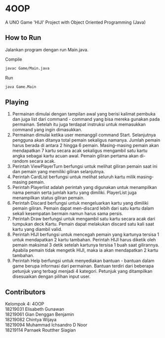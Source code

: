 # 4OOP
A UNO Game 'HIJI' Project with Object Oriented Programming (Java)

## How to Run
Jalankan program dengan run Main.java.

Compile
```bash
javac Game/Main.java
```
Run
```bash
java Game.Main
```

## Playing
1. Permainan dimulai dengan tampilan awal yang berisi kalimat pembuka dan juga list dari command - command yang bisa mereka gunakan pada permainan. Setelah itu juga terdapat instruksi untuk memasukkan command yang ingin dimasukkan.  <br />
2. Permainan dimulai ketika user memanggil command Start. Selanjutnya pengguna akan ditanya total pemain sekaligus namanya. Jumlah pemain harus berada di antara 2 hingga 6 pemain. Masing-masing pemain akan mendapatkan 7 kartu secara acak sekaligus mengambil satu kartu angka sebagai kartu acuan awal. Pemain giliran pertama akan di-random secara acak.
3. Perintah ViewPlayerTurn berfungsi untuk melihat giliran pemain saat ini dan pemain yang memiliki giliran selanjutnya.
4. Perintah CardList berfungsi untuk melihat seluruh kartu milik masing-masing pemain.
5. Perintah Playerlist adalah perintah yang digunakan untuk menampilkan nama pemain serta jumlah kartu yang dimiliki. PlayerList juga menampilkan status giliran pemain.
6. Perintah Discard berfungsi untuk mengeluarkan kartu yang dimiliki pemain giliran. Pemain dapat men-discard lebih dari satu kartu dalam sekali kesempatan bermain namun harus sama persis.
7. Perintah Draw berfungsi untuk mengambil satu kartu secara acak dari tumpukan deck Kartu. Pemain dapat melakukan discard satu kali saat kartu yang diambil valid.
8. Perintah HIJI berfungsi untuk mencegah pemain yang kartunya tersisa 1 untuk mendapatkan 2 kartu tambahan. Perintah HIJI harus diketik oleh pemain maksimal 3 detik setelah kartunya tersisa 1 buah saat gilirannya. Apabila pemain tidak mengetik HIJI, maka ia akan mendapatkan 2 kartu tambahan.
9. Perintah Help berfungsi untuk menyediakan bantuan - bantuan dalam game berupa informasi dari permainan. Bantuan terdiri dari beberapa petunjuk yang terbagi menjadi 4 kategori. Petunjuk yang ditampilkan disesuaikan dengan pilihan input user.

## Contributors
Kelompok 4: 4OOP <br />
18219031 Elisabeth Gunawan <br />
18219061 Gian Denggan Benjamin <br />
18219082 Chintya Wijaya <br />
18219094 Muhammad Ichsandro D Noor <br />
18219114 Parnaek Routther Siagian <br />
